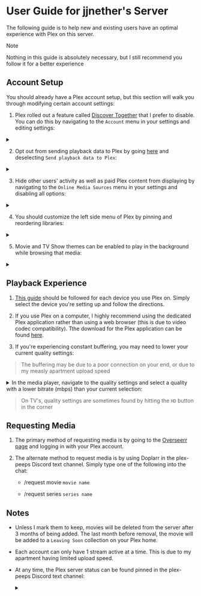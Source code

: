 # User Guide for jjnether's Server

The following guide is to help new and existing users have an optimal experience with Plex on this server.

  > [!NOTE]
  > Nothing in this guide is absolutely necessary, but I still recommend you follow it for a better experience

## Account Setup

You should already have a Plex account setup, but this section will walk you through modifying certain account settings:

1. Plex rolled out a feature called [Discover Together](https://forums.plex.tv/t/discover-together-public-release/857227) that I prefer to disable. You can do this by navigating to the `Account` menu in your settings and editing settings:

  <details>
    <summary></summary>
    
  ![discover](pictures/discover.gif)
   </details>

2. Opt out from sending playback data to Plex by going [here](https://www.plex.tv/about/privacy-legal/privacy-preferences/#opd) and deselecting
  `Send playback data to Plex`:

  <details>
    <summary></summary>
    
  ![playback](pictures/playback_data.png)
  </details>

3. Hide other users' activity as well as paid Plex content from displaying by navigating to the `Online Media Sources` menu in your settings and disabling all options:

  <details>
    <summary></summary>

   ![disable](pictures/disable.gif)
  </details>

4. You should customize the left side menu of Plex by pinning and reordering libraries:

  <details>
    <summary></summary>

   ![pins](pictures/pins.gif)
</details>

5. Movie and TV Show themes can be enabled to play in the background while browsing that media:

  <details>
    <summary></summary>

  ![themes](pictures/themes.gif)
  </details>

## Playback Experience

1. [This guide](https://mediaclients.wiki/Plex) should be followed for each device you use Plex on. Simply select the device you're setting up and follow the directions.

2. If you use Plex on a computer, I highly recommend using the dedicated Plex application rather than using a web browser (this is due to video codec compatibility).
  Tthe download for the Plex application can be found [here](https://www.plex.tv/media-server-downloads/?cat=plex+desktop&plat=windows#plex-app).

3. If you're experiencing constant buffering, you may need to lower your current quality settings:

  > The buffering may be due to a poor connection on your end, or due to my measly apartment upload speed

  <details>
    <summary>In the media player, navigate to the quality settings and select a quality with a lower bitrate (mbps) than your current selection:</summary>

  ![bitrate](pictures/bitrate.gif)
  </details>

  > On TV's, quality settings are sometimes found by hitting the `HD` button in the corner

## Requesting Media

1. The primary method of requesting media is by going to the [Overseerr page](https://overseerr.jjnether.com/) and logging in with your Plex account.

2. The alternate method to request media is by using Doplarr in the plex-peeps Discord text channel. Simply type one of the following into the chat:

    - /request movie `movie name`

    - /request series `series name`
 
## Notes

- Unless I mark them to keep, movies will be deleted from the server after 3 months of being added. The last month before removal, the movie will be added to a `Leaving Soon` collection on your Plex home.

- Each account can only have 1 stream active at a time. This is due to my apartment having limited upload speed.

- At any time, the Plex server status can be found pinned in the plex-peeps Discord text channel:

  <details>
    <summary></summary>

    ![status](pictures/status.png)
  </details>
